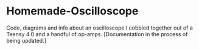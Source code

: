 # Homemade-Oscilloscope
Code, diagrams and info about an oscilloscope I cobbled together out of a Teensy 4.0 and a handful of op-amps.
[Documentation in the process of being updated.]
